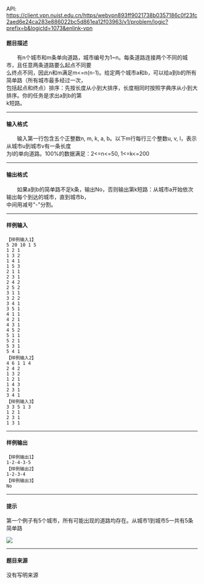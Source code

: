 API: https://client.vpn.nuist.edu.cn/https/webvpn893ff9021738b0357186c0f23fc2aed6e24ca283e886022bc5d861ea12f03963/v1/problem/logic?prefix=b&logicId=1073&enlink-vpn

#### 题目描述

　　有n个城市和m条单向道路，城市编号为1~n。每条道路连接两个不同的城市，且任意两条道路要么起点不同要  
么终点不同，因此n和m满足m<=n(n-1)。给定两个城市a和b，可以给a到b的所有简单路（所有城市最多经过一次，  
包括起点和终点）排序：先按长度从小到大排序，长度相同时按照字典序从小到大排序。你的任务是求出a到b的第  
k短路。

---

#### 输入格式

　　输入第一行包含五个正整数n, m, k, a, b。以下m行每行三个整数u, v, l，表示从城市u到城市v有一条长度  
为l的单向道路。100%的数据满足：2<=n<=50, 1<=k<=200

---

#### 输出格式

　　如果a到b的简单路不足k条，输出No，否则输出第k短路：从城市a开始依次输出每个到达的城市，直到城市b，  
中间用减号"-"分割。

---

#### 样例输入
```
【样例输入1】
5 20 10 1 5
1 2 1
1 3 2
1 4 1
1 5 3
2 1 1
2 3 1
2 4 2
2 5 2
3 1 1
3 2 2
3 4 1
3 5 1
4 1 1
4 2 1
4 3 1
4 5 2
5 1 1
5 2 1
5 3 1
5 4 1
【样例输入2】
4 6 1 1 4
2 4 2
1 3 2
1 2 1
1 4 3
2 3 1
3 4 1
【样例输入3】
3 3 5 1 3
1 2 1
2 3 1
1 3 1
```

---

#### 样例输出
```
【样例输出1】
1-2-4-3-5
【样例输出2】
1-2-3-4
【样例输出3】
No
```

---

#### 提示

第一个例子有5个城市，所有可能出现的道路均存在。从城市1到城市5一共有5条简单路

![](../file/1073_0.png)  

---

#### 题目来源

没有写明来源